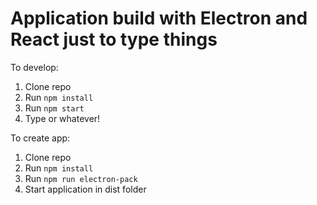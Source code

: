 
# Application build with Electron and React just to type things

To develop:
1. Clone repo
2. Run ```npm install```
3. Run ```npm start```
4. Type or whatever!

To create app:
1. Clone repo
2. Run ```npm install```
3. Run ```npm run electron-pack```
4. Start application in dist folder